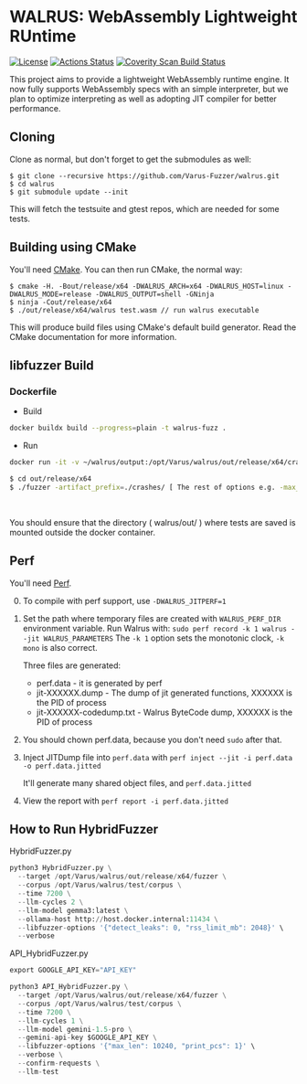 # WALRUS: WebAssembly Lightweight RUntime

[![License](https://img.shields.io/badge/License-Apache_2.0-blue.svg)](https://opensource.org/licenses/Apache-2.0)
[![Actions Status](https://github.com/Samsung/walrus/actions/workflows/actions.yml/badge.svg)](https://github.com/Samsung/walrus/actions)
[![Coverity Scan Build Status](https://scan.coverity.com/projects/26942/badge.svg)](https://scan.coverity.com/projects/samsung-walrus)

This project aims to provide a lightweight WebAssembly runtime engine. It now fully supports WebAssembly specs with an simple interpreter, but we plan to optimize interpreting as well as adopting JIT compiler for better performance.

## Cloning

Clone as normal, but don't forget to get the submodules as well:

```console
$ git clone --recursive https://github.com/Varus-Fuzzer/walrus.git
$ cd walrus
$ git submodule update --init
```

This will fetch the testsuite and gtest repos, which are needed for some tests.

## Building using CMake

You'll need [CMake](https://cmake.org). You can then run CMake, the normal way:

```console
$ cmake -H. -Bout/release/x64 -DWALRUS_ARCH=x64 -DWALRUS_HOST=linux -DWALRUS_MODE=release -DWALRUS_OUTPUT=shell -GNinja
$ ninja -Cout/release/x64
$ ./out/release/x64/walrus test.wasm // run walrus executable
```

This will produce build files using CMake's default build generator. Read the
CMake documentation for more information.

## libfuzzer Build

### Dockerfile

- Build

```sh
docker buildx build --progress=plain -t walrus-fuzz .
```

- Run

```sh
docker run -it -v ~/walrus/output:/opt/Varus/walrus/out/release/x64/crashes walrus-fuzz:latest 

$ cd out/release/x64
$ ./fuzzer -artifact_prefix=./crashes/ [ The rest of options e.g. -max_len, -print_final_stats, -seed_inputs etc.. ]
```

&nbsp;

You should ensure that the directory ( walrus/out/ ) where tests are saved is mounted outside the docker container.

## Perf

You'll need [Perf](https://perf.wiki.kernel.org/index.php/Main_Page).

0. To compile with perf support, use `-DWALRUS_JITPERF=1`

1. Set the path where temporary files are created with `WALRUS_PERF_DIR` environment variable.
   Run Walrus with: `sudo perf record -k 1 walrus --jit WALRUS_PARAMETERS`
   The `-k 1` option sets the monotonic clock, `-k mono` is also correct.

    Three files are generated:
   - perf.data - it is generated by perf
   - jit-XXXXXX.dump - The dump of jit generated functions, XXXXXX is the PID of process
   - jit-XXXXXX-codedump.txt - Walrus ByteCode dump, XXXXXX is the PID of process

2. You should chown perf.data, because you don't need `sudo` after that.

3. Inject JITDump file into `perf.data` with `perf inject --jit -i perf.data -o perf.data.jitted`

    It'll generate many shared object files, and `perf.data.jitted`

4. View the report with `perf report -i perf.data.jitted`

## How to Run HybridFuzzer
HybridFuzzer.py
```python
python3 HybridFuzzer.py \
  --target /opt/Varus/walrus/out/release/x64/fuzzer \
  --corpus /opt/Varus/walrus/test/corpus \
  --time 7200 \
  --llm-cycles 2 \
  --llm-model gemma3:latest \
  --ollama-host http://host.docker.internal:11434 \
  --libfuzzer-options '{"detect_leaks": 0, "rss_limit_mb": 2048}' \
  --verbose
```

API_HybridFuzzer.py
```python
export GOOGLE_API_KEY="API_KEY"

python3 API_HybridFuzzer.py \
  --target /opt/Varus/walrus/out/release/x64/fuzzer \
  --corpus /opt/Varus/walrus/test/corpus \
  --time 7200 \
  --llm-cycles 1 \
  --llm-model gemini-1.5-pro \
  --gemini-api-key $GOOGLE_API_KEY \
  --libfuzzer-options '{"max_len": 10240, "print_pcs": 1}' \
  --verbose \
  --confirm-requests \
  --llm-test
```

